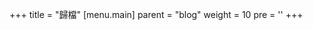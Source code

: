 +++
title = "歸檔"
[menu.main]
  parent = "blog"
  weight = 10
  pre = '<i class="fas fa-fw fa-file-archive me-1"></i>'
+++
